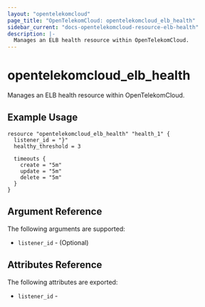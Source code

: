 ```yaml
---
layout: "opentelekomcloud"
page_title: "OpenTelekomCloud: opentelekomcloud_elb_health"
sidebar_current: "docs-opentelekomcloud-resource-elb-health"
description: |-
  Manages an ELB health resource within OpenTelekomCloud.
---
```


# opentelekomcloud\_elb\_health

Manages an ELB health resource within OpenTelekomCloud.

## Example Usage

```hcl
resource "opentelekomcloud_elb_health" "health_1" {
  listener_id = "}"
  healthy_threshold = 3

  timeouts {
    create = "5m"
    update = "5m"
    delete = "5m"
  }
}
```

## Argument Reference

The following arguments are supported:

* `listener_id` - (Optional)

## Attributes Reference

The following attributes are exported:

* `listener_id` - 
